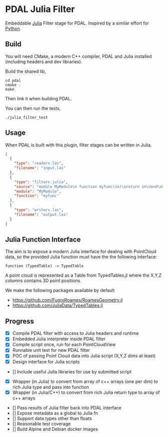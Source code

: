 # PDAL Julia Filter

Embeddable [Julia](https://julialang.org/) Filter stage for PDAL. Inspired by a similar effort for [Python](https://github.com/PDAL/python).

## Build

You will need CMake, a modern C++ compiler, PDAL and Julia installed (including headers and dev libraries).

Build the shared lib,

```
cd pdal
cmake .
make
```

Then link it when building PDAL.

You can then run the tests,

```
./julia_filter_test
```

## Usage

When PDAL is built with this plugin, filter stages can be written in Julia.

```json
[
  {
    "type": "readers.las",
    "filename": "input.las"
  },
  {
    "type": "filters.julia",
    "source": "module MyModule\n function myfunc(in)\nreturn in\nend\nend\n",
    "module": "MyModule",
    "function": "myfunc"
  },
  {
    "type": "writers.las",
    "filename": "output.las"
  }
]
```

## Julia Function Interface

The aim is to expose a modern Julia interface for dealing with PointCloud data, so the provided Julia function
must have the the following interface:

```
function (TypedTable) -> TypedTable
```

A point cloud is represented as a Table from TypedTables.jl where the X,Y,Z columns contains 3D point positions.

We make the following packages available by default

- https://github.com/FugroRoames/RoamesGeometry.jl
- https://github.com/JuliaData/TypedTables.jl


## Progress

- [x] Compile PDAL filter with access to Julia headers and runtime
- [x] Embedded Julia interpreter inside PDAL filter
- [x] Compile script once, run for each PointCloudView
- [x] Runnable unit test for new PDAL filter
- [x] POC of passing Point Cloud data into Julia script (X,Y,Z dims at least)
- [x]  Design interface for Julia scripts
- []  Include useful Julia libraries for use by submitted script
- [x]  Wrapper (in Julia) to convert from array of c++ arrays (one per dim) to rich Julia type and pass into function
- [x]  Wrapper (in Julia/C++) to convert from rich Julia return type to array of c++ arrays
- []  Pass results of Julia filter back into PDAL interface
- []  Expose metadata as a global to Julia fn
- []  Support data types other than floats
- []  Reasonable test coverage
- []  Build Alpine and Debian docker images

